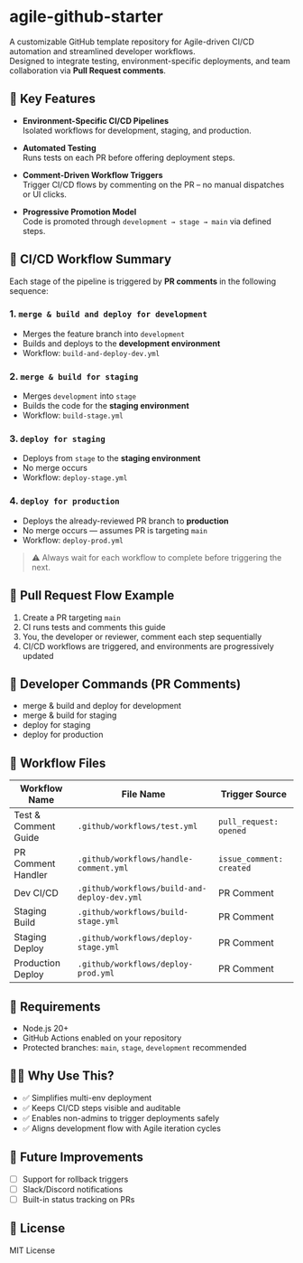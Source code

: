 # agile-github-starter

A customizable GitHub template repository for Agile-driven CI/CD automation and streamlined developer workflows.  
Designed to integrate testing, environment-specific deployments, and team collaboration via **Pull Request comments**.

## 🚀 Key Features

- **Environment-Specific CI/CD Pipelines**  
  Isolated workflows for development, staging, and production.

- **Automated Testing**  
  Runs tests on each PR before offering deployment steps.

- **Comment-Driven Workflow Triggers**  
  Trigger CI/CD flows by commenting on the PR – no manual dispatches or UI clicks.

- **Progressive Promotion Model**  
  Code is promoted through `development → stage → main` via defined steps.

## 🧰 CI/CD Workflow Summary

Each stage of the pipeline is triggered by **PR comments** in the following sequence:

### 1. `merge & build and deploy for development`
- Merges the feature branch into `development`
- Builds and deploys to the **development environment**
- Workflow: `build-and-deploy-dev.yml`

### 2. `merge & build for staging`
- Merges `development` into `stage`
- Builds the code for the **staging environment**
- Workflow: `build-stage.yml`

### 3. `deploy for staging`
- Deploys from `stage` to the **staging environment**
- No merge occurs
- Workflow: `deploy-stage.yml`

### 4. `deploy for production`
- Deploys the already-reviewed PR branch to **production**
- No merge occurs — assumes PR is targeting `main`
- Workflow: `deploy-prod.yml`

> ⚠️ Always wait for each workflow to complete before triggering the next.

## 🔄 Pull Request Flow Example

1. Create a PR targeting `main`
2. CI runs tests and comments this guide
3. You, the developer or reviewer, comment each step sequentially
4. CI/CD workflows are triggered, and environments are progressively updated

## 🧪 Developer Commands (PR Comments)

- merge & build and deploy for development
- merge & build for staging
- deploy for staging
- deploy for production

## 📂 Workflow Files

| Workflow Name        | File Name                                    | Trigger Source           |
| -------------------- | -------------------------------------------- | ------------------------ |
| Test & Comment Guide | `.github/workflows/test.yml`                 | `pull_request: opened`   |
| PR Comment Handler   | `.github/workflows/handle-comment.yml`       | `issue_comment: created` |
| Dev CI/CD            | `.github/workflows/build-and-deploy-dev.yml` | PR Comment               |
| Staging Build        | `.github/workflows/build-stage.yml`          | PR Comment               |
| Staging Deploy       | `.github/workflows/deploy-stage.yml`         | PR Comment               |
| Production Deploy    | `.github/workflows/deploy-prod.yml`          | PR Comment               |

## 📌 Requirements
* Node.js 20+
* GitHub Actions enabled on your repository
* Protected branches: `main`, `stage`, `development` recommended

## 🙋‍♀️ Why Use This?

* ✅ Simplifies multi-env deployment 
* ✅ Keeps CI/CD steps visible and auditable
* ✅ Enables non-admins to trigger deployments safely
* ✅ Aligns development flow with Agile iteration cycles

## 🧭 Future Improvements

* [ ] Support for rollback triggers
* [ ] Slack/Discord notifications
* [ ] Built-in status tracking on PRs

## 📝 License

MIT License